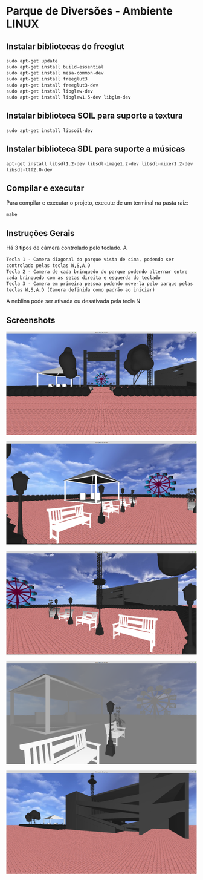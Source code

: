 # Parque de Diversões - Ambiente LINUX

## Instalar bibliotecas do freeglut

```
sudo apt-get update
sudo apt-get install build-essential
sudo apt-get install mesa-common-dev
sudo apt-get install freeglut3
sudo apt-get install freeglut3-dev
sudo apt-get install libglew-dev
sudo apt-get install libglew1.5-dev libglm-dev
```

## Instalar biblioteca SOIL para suporte a textura 

```
sudo apt-get install libsoil-dev
```


## Instalar biblioteca SDL para suporte a músicas 

```
apt-get install libsdl1.2-dev libsdl-image1.2-dev libsdl-mixer1.2-dev libsdl-ttf2.0-dev 

```

## Compilar e executar

Para compilar e executar o projeto, execute de um terminal na pasta raiz:

```
make
```

## Instruções Gerais

Há 3  tipos de câmera controlado pelo teclado. A
    
    Tecla 1 - Camera diagonal do parque vista de cima, podendo ser controlado pelas teclas W,S,A,D
    Tecla 2 - Camera de cada brinquedo do parque podendo alternar entre cada brinquedo com as setas direita e esquerda do teclado
    Tecla 3 - Camera em primeira pessoa podendo move-la pelo parque pelas teclas W,S,A,D (Camera definida como padrão ao iniciar)

A neblina pode ser ativada ou desativada pela tecla N

## Screenshots

![Imagem frontal do parque](screenshots/1.png)

![Imagem lado esquerdo do parque](screenshots/2.png)

![Imagem lado direito do parque](screenshots/3.png)

![Imagem ](screenshots/4.png)

![Imagem estacionamento do parque](screenshots/5.png)